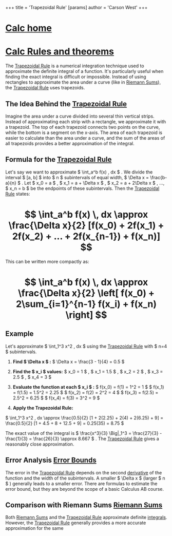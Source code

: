 +++
 title = 'Trapezoidal Rule'
[params]
	author = 'Carson West'
+++
# [Calc home](./../calc-home/)
# [Calc Rules and theorems](./../calc-rules-and-theorems/)
The [Trapezoidal Rule](./../trapezoidal-rule/) is a numerical integration technique used to approximate the definite integral of a function.  It's particularly useful when finding the exact integral is difficult or impossible.  Instead of using rectangles to approximate the area under a curve (like in [Riemann Sums](./../riemann-sums/)), the [Trapezoidal Rule](./../trapezoidal-rule/) uses trapezoids.

## The Idea Behind the [Trapezoidal Rule](./../trapezoidal-rule/) 
Imagine the area under a curve divided into several thin vertical strips. Instead of approximating each strip with a rectangle, we approximate it with a trapezoid.  The top of each trapezoid connects two points on the curve, while the bottom is a segment on the x-axis. The area of each trapezoid is easier to calculate than the area under a curve, and the sum of the areas of all trapezoids provides a better approximation of the integral.

## Formula for the [Trapezoidal Rule](./../trapezoidal-rule/) 
Let's say we want to approximate  $ \int_a^b f(x) \, dx $ . We divide the interval  $ [a, b] $  into  $ n $  subintervals of equal width,  $ \Delta x = \frac{b-a}{n} $ . Let  $ x_0 = a $ ,  $ x_1 = a + \Delta x $ ,  $ x_2 = a + 2\Delta x $ , ...,  $ x_n = b $  be the endpoints of these subintervals.  Then the [Trapezoidal Rule](./../trapezoidal-rule/) states:

#  $$ \int_a^b f(x) \, dx \approx \frac{\Delta x}{2} [f(x_0) + 2f(x_1) + 2f(x_2) + ... + 2f(x_{n-1}) + f(x_n)] $$  
This can be written more compactly as:
#  $$ \int_a^b f(x) \, dx \approx \frac{\Delta x}{2} \left[ f(x_0) + 2\sum_{i=1}^{n-1} f(x_i) + f(x_n) \right] $$  
## Example

Let's approximate  $ \int_1^3 x^2 \, dx $  using the [Trapezoidal Rule](./../trapezoidal-rule/) with  $ n=4 $  subintervals.

1. **Find  $ \Delta x $ :**  $ \Delta x = \frac{3 - 1}{4} = 0.5 $ 

2. **Find the  $ x_i $  values:**  $ x_0 = 1 $ ,  $ x_1 = 1.5 $ ,  $ x_2 = 2 $ ,  $ x_3 = 2.5 $ ,  $ x_4 = 3 $ 

3. **Evaluate the function at each  $ x_i $ :**
    $ f(x_0) = f(1) = 1^2 = 1 $ 
    $ f(x_1) = f(1.5) = 1.5^2 = 2.25 $ 
    $ f(x_2) = f(2) = 2^2 = 4 $ 
    $ f(x_3) = f(2.5) = 2.5^2 = 6.25 $ 
    $ f(x_4) = f(3) = 3^2 = 9 $ 

4. **Apply the Trapezoidal Rule:**

 $ \int_1^3 x^2 \, dx \approx \frac{0.5}{2} [1 + 2(2.25) + 2(4) + 2(6.25) + 9] = \frac{0.5}{2} [1 + 4.5 + 8 + 12.5 + 9] = 0.25(35) = 8.75 $ 

The exact value of the integral is  $ \frac{x^3}{3} \Big|_1^3 = \frac{27}{3} - \frac{1}{3} = \frac{26}{3} \approx 8.667 $ .  The [Trapezoidal Rule](./../trapezoidal-rule/) gives a reasonably close approximation.


## Error Analysis [Error Bounds](./../error-bounds/)

The error in the [Trapezoidal Rule](./../trapezoidal-rule/) depends on the second [derivative](./../derivative/) of the function and the width of the subintervals. A smaller  $ \Delta x $  (larger  $ n $ ) generally leads to a smaller error.  There are formulas to estimate the error bound, but they are beyond the scope of a basic Calculus AB course.

## Comparison with Riemann Sums [Riemann Sums](./../riemann-sums/)

Both [Riemann Sums](./../riemann-sums/) and the [Trapezoidal Rule](./../trapezoidal-rule/) approximate definite [integrals](./../integrals/). However, the [Trapezoidal Rule](./../trapezoidal-rule/) generally provides a more accurate approximation for the same